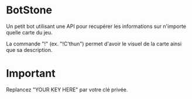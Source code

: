 # BotStone

Un petit bot utilisant une API pour recupérer les informations sur n'importe quelle carte du jeu.

La commande "!" (ex. "!C'thun") permet d'avoir le visuel de la carte ainsi que sa description.

# Important

Replancez "YOUR KEY HERE" par votre clé privée.